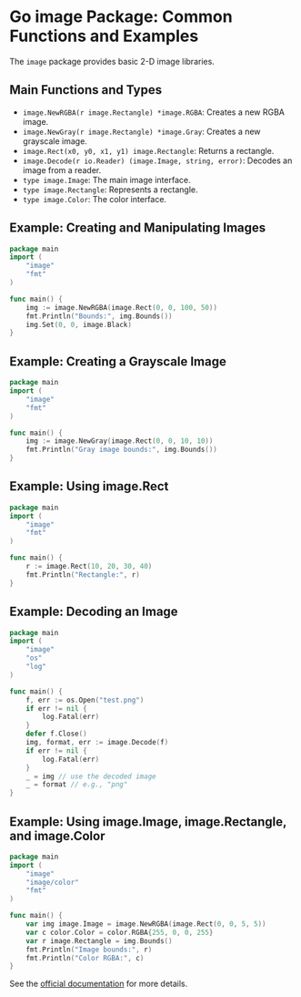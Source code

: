 # Go image Package: Common Functions and Examples

The `image` package provides basic 2-D image libraries.

## Main Functions and Types
- `image.NewRGBA(r image.Rectangle) *image.RGBA`: Creates a new RGBA image.
- `image.NewGray(r image.Rectangle) *image.Gray`: Creates a new grayscale image.
- `image.Rect(x0, y0, x1, y1) image.Rectangle`: Returns a rectangle.
- `image.Decode(r io.Reader) (image.Image, string, error)`: Decodes an image from a reader.
- `type image.Image`: The main image interface.
- `type image.Rectangle`: Represents a rectangle.
- `type image.Color`: The color interface.

## Example: Creating and Manipulating Images
```go
package main
import (
    "image"
    "fmt"
)

func main() {
    img := image.NewRGBA(image.Rect(0, 0, 100, 50))
    fmt.Println("Bounds:", img.Bounds())
    img.Set(0, 0, image.Black)
}
```

## Example: Creating a Grayscale Image
```go
package main
import (
    "image"
    "fmt"
)

func main() {
    img := image.NewGray(image.Rect(0, 0, 10, 10))
    fmt.Println("Gray image bounds:", img.Bounds())
}
```

## Example: Using image.Rect
```go
package main
import (
    "image"
    "fmt"
)

func main() {
    r := image.Rect(10, 20, 30, 40)
    fmt.Println("Rectangle:", r)
}
```

## Example: Decoding an Image
```go
package main
import (
    "image"
    "os"
    "log"
)

func main() {
    f, err := os.Open("test.png")
    if err != nil {
        log.Fatal(err)
    }
    defer f.Close()
    img, format, err := image.Decode(f)
    if err != nil {
        log.Fatal(err)
    }
    _ = img // use the decoded image
    _ = format // e.g., "png"
}
```

## Example: Using image.Image, image.Rectangle, and image.Color
```go
package main
import (
    "image"
    "image/color"
    "fmt"
)

func main() {
    var img image.Image = image.NewRGBA(image.Rect(0, 0, 5, 5))
    var c color.Color = color.RGBA{255, 0, 0, 255}
    var r image.Rectangle = img.Bounds()
    fmt.Println("Image bounds:", r)
    fmt.Println("Color RGBA:", c)
}
```

See the [official documentation](https://pkg.go.dev/image) for more details.
